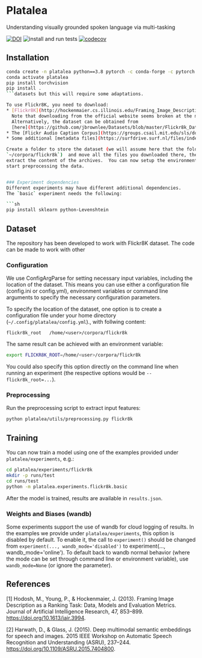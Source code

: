 # Platalea
Understanding visually grounded spoken language via multi-tasking

[![DOI](https://zenodo.org/badge/239750248.svg)](https://zenodo.org/badge/latestdoi/239750248)
![install and run tests](https://github.com/egpbos/platalea/workflows/install%20and%20run%20tests/badge.svg?branch=master)
[![codecov](https://codecov.io/gh/spokenlanguage/platalea/branch/master/graph/badge.svg)](https://codecov.io/gh/spokenlanguage/platalea)

## Installation

```sh
conda create -n platalea python==3.8 pytorch -c conda-forge -c pytorch
conda activate platalea
pip install torchvision
pip install .
```datasets but this will require some adaptations.

To use Flickr8K, you need to download:
* [Flickr8K](http://hockenmaier.cs.illinois.edu/Framing_Image_Description/KCCA.html) [1].
  Note that downloading from the official website seems broken at the moment.
  Alternatively, the dataset can be obtained from
  [here](https://github.com/jbrownlee/Datasets/blob/master/Flickr8k_Dataset.names).
* The [Flickr Audio Caption Corpus](https://groups.csail.mit.edu/sls/downloads/flickraudio/) [2].
* Some additional [metadata files](https://surfdrive.surf.nl/files/index.php/s/EF1bA9YYfhiBxoN).

Create a folder to store the dataset (we will assume here that the folder is
`~/corpora/flickr8k`)  and move all the files you downloaded there, then
extract the content of the archives.  You can now setup the environment and
start preprocessing the data.


### Experiment dependencies
Different experiments may have different additional dependencies.
The `basic` experiment needs the following:

```sh
pip install sklearn python-Levenshtein
```

## Dataset

The repository has been developed to work with Flickr8K dataset. The code can
be made to work with other 
### Configuration

We use ConfigArgParse for setting necessary input variables, including the
location of the dataset.  This means you can use either a configuration file
(config.ini or config.yml), environment variables or command line arguments to
specify the necessary configuration parameters.

To specify the location of the dataset, one option is to create a configuration
file under your home directory (`~/.config/platalea/config.yml`)., with
follwing content:

```
flickr8k_root   /home/<user>/corpora/flickr8k
```

The same result can be achieved with an environment variable:

```sh
export FLICKR8K_ROOT=/home/<user>/corpora/flickr8k
```

You could also specify this option directly on the command line when running
an experiment (the respective options would be `--flickr8k_root=...`).

### Preprocessing

Run the preprocessing script to extract input features:

```bash
python platalea/utils/preprocessing.py flickr8k
```

## Training

You can now train a model using one of the examples provided under
`platalea/experiments`, e.g.:

```sh
cd platalea/experiments/flickr8k
mkdir -p runs/test
cd runs/test
python -m platalea.experiments.flickr8k.basic
```

After the model is trained, results are available in `results.json`.

### Weights and Biases (wandb)

Some experiments support the use of wandb for cloud logging of results.
In the examples we provide under `platalea/experiments`, this option is disabled by default.
To enable it, the call to `experiment()` should be changed from `experiment(..., wandb_mode='disabled')` to experiment(..., wandb_mode='online'). To default back to wandb normal behavior (where the mode can be set through command line or environment variable), use `wandb_mode=None` (or ignore the parameter).

## References

[1] Hodosh, M., Young, P., & Hockenmaier, J. (2013). Framing Image Description
as a Ranking Task: Data, Models and Evaluation Metrics. Journal of Artificial
Intelligence Research, 47, 853–899. https://doi.org/10.1613/jair.3994.

[2] Harwath, D., & Glass, J. (2015). Deep multimodal semantic embeddings for
speech and images. 2015 IEEE Workshop on Automatic Speech Recognition and
Understanding (ASRU), 237–244. https://doi.org/10.1109/ASRU.2015.7404800.
